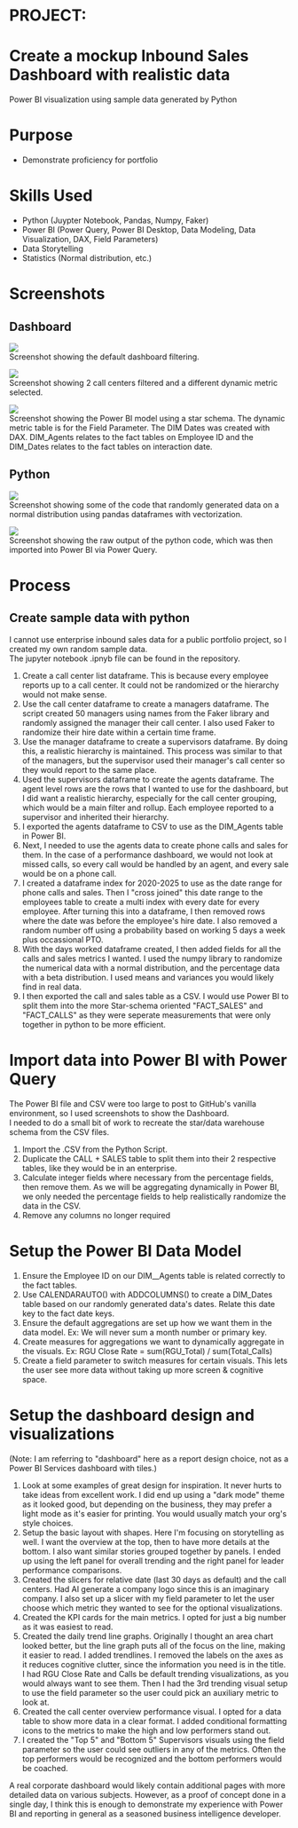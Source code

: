 # PROJECT:
# Create a mockup Inbound Sales Dashboard with realistic data   
Power BI visualization using sample data generated by Python

# Purpose
- Demonstrate proficiency for portfolio

# Skills Used

- Python (Juypter Notebook, Pandas, Numpy, Faker)
- Power BI (Power Query, Power BI Desktop, Data Modeling, Data Visualization, DAX, Field Parameters)
- Data Storytelling
- Statistics (Normal distribution, etc.)

# Screenshots 

## Dashboard
![](Screens/dash1.png)  
Screenshot showing the default dashboard filtering.  

![](Screens/dash2.png)  
Screenshot showing 2 call centers filtered and a different dynamic metric selected.  

![](Screens/datamodel.png)  
Screenshot showing the Power BI model using a star schema.  The dynamic metric table is for the Field Parameter.  The DIM Dates was created with DAX.  DIM_Agents relates to the fact tables on Employee ID and the DIM_Dates relates to the fact tables on interaction date.

## Python
![](Screens/python1.png)  
Screenshot showing some of the code that randomly generated data on a normal distribution using pandas dataframes with vectorization.    

![](Screens/python2.png)  
Screenshot showing the raw output of the python code, which was then imported into Power BI via Power Query.


# Process
## Create sample data with python
I cannot use enterprise inbound sales data for a public portfolio project, so I created my own random sample data.  
The jupyter notebook .ipnyb file can be found in the repository.  
1) Create a call center list dataframe.  This is because every employee reports up to a call center.  It could not be randomized or the hierarchy would not make sense.  
2) Use the call center dataframe to create a managers dataframe.  The script created 50 managers using names from the Faker library and randomly assigned the manager their call center.  I also used Faker to randomize their hire date within a certain time frame.  
3) Use the manager dataframe to create a supervisors dataframe.  By doing this, a realistic hierarchy is maintained.  This process was similar to that of the managers, but the supervisor used their manager's call center so they would report to the same place.
4) Used the supervisors dataframe to create the agents dataframe.  The agent level rows are the rows that I wanted to use for the dashboard, but I did want a realistic hierarchy, especially for the call center grouping, which would be a main filter and rollup.  Each employee reported to a supervisor and inherited their hierarchy.  
5) I exported the agents dataframe to CSV to use as the DIM_Agents table in Power BI.
6) Next, I needed to use the agents data to create phone calls and sales for them.  In the case of a performance dashboard, we would not look at missed calls, so every call would be handled by an agent, and every sale would be on a phone call.  
7) I created a dataframe index for 2020-2025 to use as the date range for phone calls and sales.  Then I "cross joined" this date range to the employees table to create a multi index with every date for every employee.  After turning this into a dataframe, I then removed rows where the date was before the employee's hire date.  I also removed a random number off using a probability based on working 5 days a week plus occassional PTO.  
8) With the days worked dataframe created, I then added fields for all the calls and sales metrics I wanted.  I used the numpy library to randomize the numerical data with a normal distribution, and the percentage data with a beta distribution.  I used means and variances you would likely find in real data.  
9) I then exported the call and sales table as a CSV.  I would use Power BI to split them into the more Star-schema oriented "FACT_SALES" and "FACT_CALLS" as they were seperate measurements that were only together in python to be more efficient.  

# Import data into Power BI with Power Query
The Power BI file and CSV were too large to post to GitHub's vanilla environment, so I used screenshots to show the Dashboard.  
I needed to do a small bit of work to recreate the star/data warehouse schema from the CSV files.
1) Import the .CSV from the Python Script.
2) Duplicate the CALL + SALES table to split them into their 2 respective tables, like they would be in an enterprise.
3) Calculate integer fields where necessary from the percentage fields, then remove them.  As we will be aggregating dynamically in Power BI, we only needed the percentage fields to help realistically randomize the data in the CSV.
4) Remove any columns no longer required

# Setup the Power BI Data Model
1) Ensure the Employee ID on our DIM__Agents table is related correctly to the fact tables.
2) Use CALENDARAUTO() with ADDCOLUMNS() to create a DIM_Dates table based on our randomly generated data's dates.  Relate this date key to the fact date keys.
3) Ensure the default aggregations are set up how we want them in the data model. Ex: We will never sum a month number or primary key.
4) Create measures for aggregations we want to dynamically aggregate in the visuals.  Ex: RGU Close Rate = sum(RGU_Total) / sum(Total_Calls)
5) Create a field parameter to switch measures for certain visuals.  This lets the user see more data without taking up more screen & cognitive space.

# Setup the dashboard design and visualizations
(Note: I am referring to "dashboard" here as a report design choice, not as a Power BI Services dashboard with tiles.)
1) Look at some examples of great design for inspiration. It never hurts to take ideas from excellent work.  I did end up using a "dark mode" theme as it looked good, but depending on the business, they may prefer a light mode as it's easier for printing.  You would usually match your org's style choices.
2) Setup the basic layout with shapes.  Here I'm focusing on storytelling as well.  I want the overview at the top, then to have more details at the bottom.  I also want similar stories grouped together by panels.  I ended up using the left panel for overall trending and the right panel for leader performance comparisons.
3) Created the slicers for relative date (last 30 days as default) and the call centers.  Had AI generate a company logo since this is an imaginary company.  I also set up a slicer with my field parameter to let the user choose which metric they wanted to see for the optional visualizations.
4) Created the KPI cards for the main metrics.  I opted for just a big number as it was easiest to read.
5) Created the daily trend line graphs.  Originally I thought an area chart looked better, but the line graph puts all of the focus on the line, making it easier to read.  I added trendlines.  I removed the labels on the axes as it reduces cognitive clutter, since the information you need is in the title.  I had RGU Close Rate and Calls be default trending visualizations, as you would always want to see them.  Then I had the 3rd trending visual setup to use the field parameter so the user could pick an auxiliary metric to look at.
6) Created the call center overview performance visual.  I opted for a data table to show more data in a clear format.  I added conditional formatting icons to the metrics to make the high and low performers stand out.  
7) I created the "Top 5" and "Bottom 5" Supervisors visuals using the field parameter so the user could see outliers in any of the metrics.  Often the top performers would be recognized and the bottom performers would be coached.

A real corporate dashboard would likely contain additional pages with more detailed data on various subjects.  However, as a proof of concept done in a single day, I think this is enough to demonstrate my experience with Power BI and reporting in general as a seasoned business intelligence developer.



